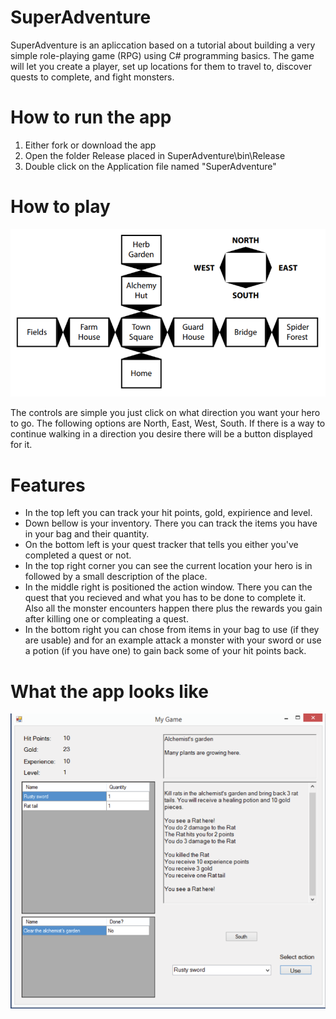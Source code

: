 # SuperAdventure
SuperAdventure is an apliccation based on a tutorial about building a very simple role-playing game (RPG) using  C# programming basics.
The game will let you create a player, set up locations for them to travel to, discover quests
to complete, and fight monsters.

# How to run the app

1. Either fork or download the app 
2. Open the folder Release placed in SuperAdventure\bin\Release
3. Double click on the Application file named "SuperAdventure"

# How to play

![alt text](screenshots/map.PNG)

The controls are simple you just click on what direction you want your hero to go.
The following options are North, East, West, South. If there is a way to continue walking in a direction you desire there will be a button displayed for it.

# Features

- In the top left you can track your hit points, gold, expirience and level.
- Down bellow is your inventory. There you can track the items you have in your bag and their quantity.
- On the bottom left is your quest tracker that tells you either you've completed a quest or not.
- In the top right corner you can see the current location your hero is in followed by a small description of the place.
- In the middle right is positioned the action window. There you can the quest that you recieved and what you has to be done to complete it. 
  Also all the monster encounters happen there plus the rewards you gain after killing one or compleating a quest.
- In the bottom right you can chose from items in your bag to use (if they are usable) and for an example attack a monster with your sword or use a potion (if you have one) to gain back some of your hit points back.

# What the app looks like

![alt text](screenshots/UI.PNG)







